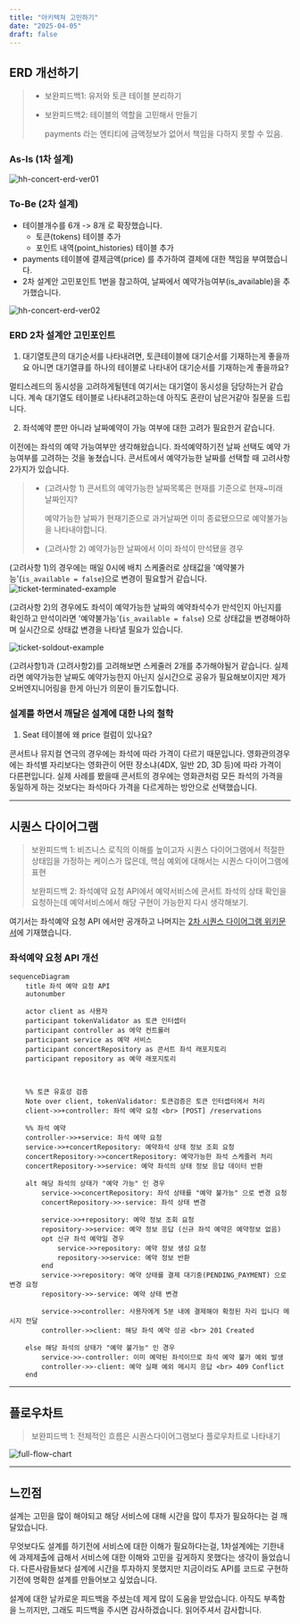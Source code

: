 ```yaml
---
title: "아키텍쳐 고민하기"
date: "2025-04-05"
draft: false
---
```


## ERD 개선하기

> - 보완피드백1: 유저와 토큰 테이블 분리하기
>
> - 보완피드백2: 테이블의 역할을 고민해서 만들기
>
>   payments 라는 엔티티에 금액정보가 없어서 책임을 다하지 못할 수 있음.

### As-Is (1차 설계)

![hh-concert-erd-ver01](../images/hh-concert-erd-ver01.png)

### To-Be (2차 설계)

- 테이블개수를 6개 -> 8개 로 확장했습니다.
  - 토큰(tokens) 테이블 추가
  - 포인트 내역(point_histories) 테이블 추가
- payments 테이블에 결제금액(price) 를 추가하여 결제에 대한 책임을 부여했습니다.
- 2차 설계안 고민포인트 1번을 참고하여, 날짜에서 예약가능여부(is_available)을 추가했습니다.

![hh-concert-erd-ver02](../images/hh-concert-erd-ver02.png)

### ERD 2차 설계안 고민포인트

1. 대기열토큰의 대기순서를 나타내려면, 토큰테이블에 대기순서를 기재하는게 좋을까요 아니면 대기열큐를 하나의 테이블로 나타내어 대기순서를 기재하는게 좋을까요?

멀티스레드의 동시성을 고려하게될텐데 여기서는 대기열이 동시성을 담당하는거 같습니다. 계속 대기열도 테이블로 나타내려고하는데 아직도 혼란이 남은거같아 질문을 드립니다.

2. 좌석예약 뿐만 아니라 날짜예약이 가능 여부에 대한 고려가 필요한거 같습니다.

이전에는 좌석의 예약 가능여부만 생각해왔습니다. 좌석예약하기전 날짜 선택도 예약 가능여부를 고려하는 것을 놓쳤습니다. 콘서트에서 예약가능한 날짜를 선택할 때 고려사항 2가지가 있습니다.

> - (고려사항 1) 콘서트의 예약가능한 날짜목록은 현재를 기준으로 현재~미래 날짜인지?
>
>   예약가능한 날짜가 현재기준으로 과거날짜면 이미 종료됐으므로 예약불가능 을 나타내야합니다.
>
> - (고려사항 2) 예약가능한 날짜에서 이미 좌석이 만석됐을 경우

(고려사항 1)의 경우에는 매일 0시에 배치 스케줄러로 상태값을 '예약불가능'(`is_available = false`)으로 변경이 필요할거 같습니다.
![ticket-terminated-example](../images/ticket-terminated-example.png)

(고려사항 2)의 경우에도 좌석이 예약가능한 날짜의 예약좌석수가 만석인지 아닌지를 확인하고 만석이라면 '예약불가능'(`is_available = false`) 으로 상태값을 변경해야하며 실시간으로 상태값 변경을 나타낼 필요가 있습니다.

![ticket-soldout-example](../images/ticket-soldout-example.png)

(고려사항1)과 (고려사항2)를 고려해보면 스케줄러 2개를 추가해야될거 같습니다.
실제라면 예약가능한 날짜도 예약가능한지 아닌지 실시간으로 공유가 필요해보이지만 제가 오버엔지니어링을 한게 아닌가 의문이 들기도합니다.

### 설계를 하면서 깨달은 설계에 대한 나의 철학

1. Seat 테이블에 왜 price 컬럼이 있나요?

콘서트나 뮤지컬 연극의 경우에는 좌석에 따라 가격이 다르기 때문입니다. 영화관의경우에는 좌석별 자리보다는 영화관이 어떤 장소냐(4DX, 일반 2D, 3D 등)에 따라 가격이 다른편입니다. 실제 사례를 봤을때 콘서트의 경우에는 영화관처럼 모든 좌석의 가격을 동일하게 하는 것보다는 좌석마다 가격을 다르게하는 방안으로 선택했습니다.

---

## 시퀀스 다이어그램

> 보완피드백 1: 비즈니스 로직의 이해를 높이고자 시퀀스 다이어그램에서 적절한 상태임을 가정하는 케이스가 많은데, 핵심 예외에 대해서는 시퀀스 다이어그램에 표현
>
> 보완피드백 2: 좌석예약 요청 API에서 예약서비스에 콘서트 좌석의 상태 확인을 요청하는데 예약서비스에서 해당 구현이 가능한지 다시 생각해보기.

여기서는 좌석예약 요청 API 에서만 공개하고 나머지는 [2차 시퀀스 다이어그램 위키문서](https://github.com/loveAlakazam/hh-08-concert/wiki/03_%EC%8B%9C%ED%80%80%EC%8A%A4%EB%8B%A4%EC%9D%B4%EC%96%B4%EA%B7%B8%EB%9E%A8_2nd)에 기재했습니다.

### 좌석예약 요청 API 개선

```mermaid
sequenceDiagram
    title 좌석 예약 요청 API
    autonumber

    actor client as 사용자
    participant tokenValidator as 토큰 인터셉터
    participant controller as 에약 컨트롤러
    participant service as 예약 서비스
    participant concertRepository as 콘서트 좌석 래포지토리
    participant repository as 예약 래포지토리



    %% 토큰 유효성 검증
    Note over client, tokenValidator: 토큰검증은 토큰 인터셉터에서 처리
    client->>+controller: 좌석 예약 요청 <br> [POST] /reservations

    %% 좌석 예약
    controller->>+service: 좌석 예약 요청
    service->>+concertRepository: 예약좌석 상태 정보 조회 요청
    concertRepository->>concertRepository: 예약가능한 좌석 스케줄러 처리
    concertRepository->>service: 예약 좌석의 상태 정보 응답 데이터 반환

    alt 해당 좌석의 상태가 "예약 가능" 인 경우
        service->>concertRepository: 좌석 상태를 "예약 불가능" 으로 변경 요청
        concertRepository->>-service: 좌석 상태 변경

        service->>+repository: 예약 정보 조회 요청
        repository->>service: 예약 정보 응답 (신규 좌석 예약은 예약정보 없음)
        opt 신규 좌석 예약일 경우
	        service->>repository: 예약 정보 생성 요청
	        repository->>service: 예약 정보 반환
        end
        service->>repository: 예약 상태를 결제 대기중(PENDING_PAYMENT) 으로 변경 요청
        repository->>-service: 예약 상태 변경

        service->>controller: 사용자에게 5분 내에 결제해야 확정된 자리 입니다 메시지 전달
        controller->>client: 해당 좌석 예약 성공 <br> 201 Created

    else 해당 좌석의 상태가 "예약 불가능" 인 경우
        service->>-controller: 이미 예약된 좌석이므로 좌석 예약 불가 예외 발생
        controller->>-client: 예약 실패 예외 메시지 응답 <br> 409 Conflict
    end
```

---

## 플로우차트

> 보완피드백 1: 전체적인 흐름은 시퀀스다이어그램보다 플로우차트로 나타내기

![full-flow-chart](../images/full-flow-chart.png)

---

## 느낀점

설계는 고민을 많이 해야되고 해당 서비스에 대해 시간을 많이 투자가 필요하다는 걸 깨달았습니다.

무엇보다도 설계를 하기전에 서비스에 대한 이해가 필요하다는걸, 1차설계에는 기한내에 과제제출에 급해서 서비스에 대한 이해와 고민을 깊게하지 못했다는 생각이 들었습니다.
다른사람들보다 설계에 시간을 투자하지 못했지만 지금이라도 API를 코드로 구현하기전에 명확한 설계를 만들어보고 싶었습니다.

설계에 대한 날카로운 피드백을 주셨는데 제게 많이 도움을 받았습니다.
아직도 부족함을 느끼지만, 그래도 피드백을 주시면 감사하겠습니다. 읽어주셔서 감사합니다.
